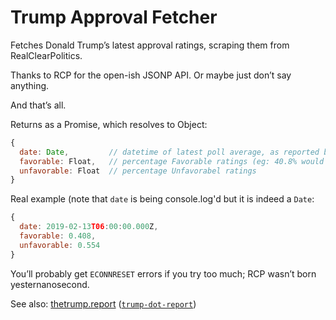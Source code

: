 # Trump Approval Fetcher

Fetches Donald Trump’s latest approval ratings, scraping them from RealClearPolitics.

Thanks to RCP for the open-ish JSONP API. Or maybe just don’t say anything.

And that’s all.

Returns as a Promise, which resolves to Object:

```js
{
  date: Date,         // datetime of latest poll average, as reported by RCP)
  favorable: Float,   // percentage Favorable ratings (eg: 40.8% would be .408)
  unfavorable: Float  // percentage Unfavorabel ratings
}
```

Real example (note that `date` is being console.log'd but it is indeed a `Date`:

```js
{
  date: 2019-02-13T06:00:00.000Z,
  favorable: 0.408,
  unfavorable: 0.554
}
```

You’ll probably get `ECONNRESET` errors if you try too much; RCP wasn’t born yesternanosecond.

See also: [thetrump.report](//thetrump.report) ([`trump-dot-report`](//github.com/unitof/trump-dot-report))
